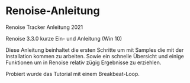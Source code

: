 # Renoise-Anleitung
Renoise Tracker Anleitung 2021

Renoise 3.3.0
kurze Ein- und Anleitung (Win 10)

Diese Anleitung beinhaltet die ersten Schritte um mit Samples die mit der Installation kommen zu arbeiten. Sowie ein schnelle Übersicht und einige Funktionen um in Renoise relativ zügig Ergebnisse zu erziehlen.

Probiert wurde das Tutorial mit einem Breakbeat-Loop.
